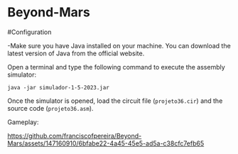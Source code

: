 # Beyond-Mars

#Configuration

-Make sure you have Java installed on your machine. You can download the latest version of Java from the official website.

Open a terminal and type the following command to execute the assembly simulator:
```text
java -jar simulador-1-5-2023.jar
```
Once the simulator is opened, load the circuit file (`projeto36.cir`) and the source code (`projeto36.asm`).


Gameplay:

https://github.com/franciscofpereira/Beyond-Mars/assets/147160910/6bfabe22-4a45-45e5-ad5a-c38cfc7efb65

